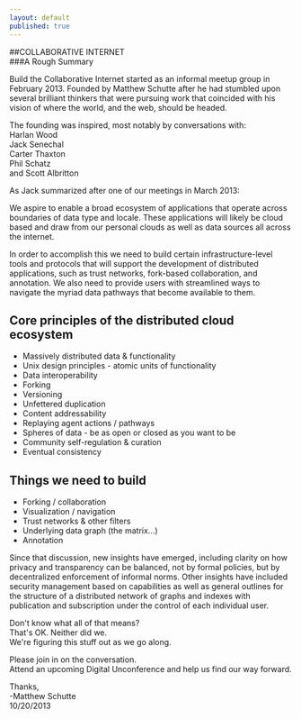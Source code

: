 ```yaml
---
layout: default
published: true
---
```


##COLLABORATIVE INTERNET  
###A Rough Summary  
  
Build the Collaborative Internet started as an informal meetup group in February 2013.  Founded by Matthew Schutte after he had stumbled upon several brilliant thinkers that were pursuing work that coincided with his vision of where the world, and the web, should be headed.  

The founding was inspired, most notably by conversations with:  
Harlan Wood  
Jack Senechal  
Carter Thaxton  
Phil Schatz  
and Scott Albritton  

As Jack summarized after one of our meetings in March 2013:
  
  
    
We aspire to enable a broad ecosystem of applications that operate across boundaries of data type and locale. These applications will likely be cloud based and draw from our personal clouds as well as data sources all across the internet.  
  
In order to accomplish this we need to build certain infrastructure-level tools and protocols that will support the development of distributed applications, such as trust networks, fork-based collaboration, and annotation. We also need to provide users with streamlined ways to navigate the myriad data pathways that become available to them.  
  
Core principles of the distributed cloud ecosystem  
--------------------------------------------------   
- Massively distributed data & functionality  
- Unix design principles - atomic units of functionality  
- Data interoperability  
- Forking  
- Versioning  
- Unfettered duplication  
- Content addressability  
- Replaying agent actions / pathways  
- Spheres of data - be as open or closed as you want to be  
- Community self-regulation & curation  
- Eventual consistency  
  
Things we need to build  
-----------------------   
- Forking / collaboration  
- Visualization / navigation  
- Trust networks & other filters  
- Underlying data graph (the matrix...)  
- Annotation  
  
  
  
  
Since that discussion, new insights have emerged, including clarity on how privacy and transparency can be balanced, not by formal policies, but by decentralized enforcement of informal norms.  Other insights have included security management based on capabilities as well as general outlines for the structure of a distributed network of graphs and indexes with publication and subscription under the control of each individual user.  

Don't know what all of that means?  
That's OK.  Neither did we.  
We're figuring this stuff out as we go along.
  
Please join in on the conversation.   
Attend an upcoming Digital Unconference and help us find our way forward.  

Thanks,  
-Matthew Schutte  
10/20/2013
